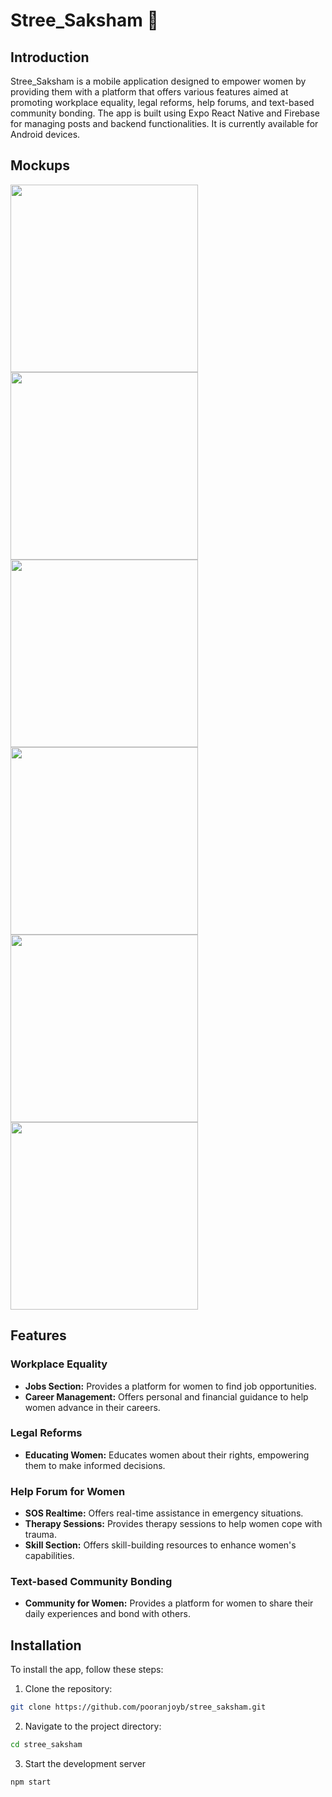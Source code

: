 # Stree_Saksham 🚀

## Introduction
Stree_Saksham is a mobile application designed to empower women by providing them with a platform that offers various features aimed at promoting workplace equality, legal reforms, help forums, and text-based community bonding. The app is built using Expo React Native and Firebase for managing posts and backend functionalities. It is currently available for Android devices.

## Mockups

<img src="https://github.com/pooranjoyb/stree_saksham/assets/90945182/8ba2c32b-e6fe-416a-b7aa-6a3cc30d832a" width=300 />
<img src="https://github.com/pooranjoyb/stree_saksham/assets/90945182/5e7fd9ad-f12f-49c2-aa75-3ee014871325" width=300 />
<img src="https://github.com/pooranjoyb/stree_saksham/assets/90945182/976695b4-9799-421b-85ec-8e38be64e9b0" width=300 />
<img src="https://github.com/pooranjoyb/stree_saksham/assets/90945182/cfe9b006-db56-411b-be43-a0dafafcaec8" width=300 />
<img src="https://github.com/pooranjoyb/stree_saksham/assets/90945182/2de3ac07-6ea1-4169-ac64-7cdd4fb2ef16" width=300 />
<img src="https://github.com/pooranjoyb/stree_saksham/assets/90945182/2028d4a0-4a73-46ce-bee8-47cc90db2cec" width=300 />

## Features

### Workplace Equality
- **Jobs Section:** Provides a platform for women to find job opportunities.
- **Career Management:** Offers personal and financial guidance to help women advance in their careers.

### Legal Reforms
- **Educating Women:** Educates women about their rights, empowering them to make informed decisions.

### Help Forum for Women
- **SOS Realtime:** Offers real-time assistance in emergency situations.
- **Therapy Sessions:** Provides therapy sessions to help women cope with trauma.
- **Skill Section:** Offers skill-building resources to enhance women's capabilities.

### Text-based Community Bonding
- **Community for Women:** Provides a platform for women to share their daily experiences and bond with others.

## Installation
To install the app, follow these steps:

1. Clone the repository: 
```bash
git clone https://github.com/pooranjoyb/stree_saksham.git
```

2. Navigate to the project directory:
```bash
cd stree_saksham
```

3. Start the development server
```bash
npm start
```
 
